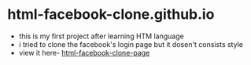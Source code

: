# html-facebook-clone.github.io
- this is my first project after learning HTM language
- i tried to clone the facebook's login page but it dosen't consists style 
- view it here- [html-facebook-clone-page](https://javaharreddy.github.io/html-facebook-clone.github.io/)
